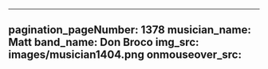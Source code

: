 ------
pagination_pageNumber: 1378
musician_name: Matt
band_name: Don Broco
img_src: images/musician1404.png
onmouseover_src: 
------